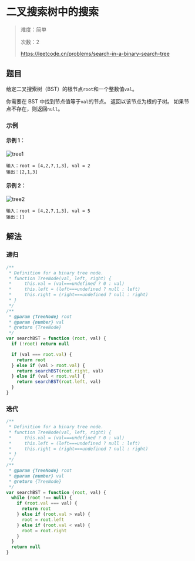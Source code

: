 # 二叉搜索树中的搜索

> 难度：简单
>
> 次数：2
>
> https://leetcode.cn/problems/search-in-a-binary-search-tree

## 题目

给定二叉搜索树（BST）的根节点`root`和一个整数值`val`。

你需要在 BST 中找到节点值等于`val`的节点。 返回以该节点为根的子树。 如果节点不存在，则返回`null`。

### 示例

#### 示例 1：

![tree1](https://assets.leetcode.com/uploads/2021/01/12/tree1.jpg)

```
输入：root = [4,2,7,1,3], val = 2
输出：[2,1,3]
```

#### 示例 2：

![tree2](https://assets.leetcode.com/uploads/2021/01/12/tree2.jpg)

```
输入：root = [4,2,7,1,3], val = 5
输出：[]
```

## 解法

### 递归

```javascript
/**
 * Definition for a binary tree node.
 * function TreeNode(val, left, right) {
 *     this.val = (val===undefined ? 0 : val)
 *     this.left = (left===undefined ? null : left)
 *     this.right = (right===undefined ? null : right)
 * }
 */
/**
 * @param {TreeNode} root
 * @param {number} val
 * @return {TreeNode}
 */
var searchBST = function (root, val) {
  if (!root) return null

  if (val === root.val) {
    return root
  } else if (val > root.val) {
    return searchBST(root.right, val)
  } else if (val < root.val) {
    return searchBST(root.left, val)
  }
}
```

### 迭代

```javascript
/**
 * Definition for a binary tree node.
 * function TreeNode(val, left, right) {
 *     this.val = (val===undefined ? 0 : val)
 *     this.left = (left===undefined ? null : left)
 *     this.right = (right===undefined ? null : right)
 * }
 */
/**
 * @param {TreeNode} root
 * @param {number} val
 * @return {TreeNode}
 */
var searchBST = function (root, val) {
  while (root !== null) {
    if (root.val === val) {
      return root
    } else if (root.val > val) {
      root = root.left
    } else if (root.val < val) {
      root = root.right
    }
  }
  return null
}
```
